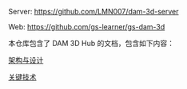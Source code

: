 Server:   https://github.com/LMN007/dam-3d-server 

Web:  https://github.com/gs-learner/gs-dam-3d 



本仓库包含了 DAM 3D Hub 的文档，包含如下内容：

[架构与设计](design.md)

[关键技术](key_technique.md)

